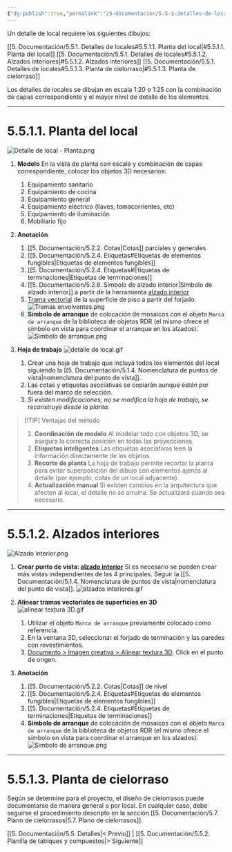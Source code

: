 ```yaml
---
{"dg-publish":true,"permalink":"/5-documentacion/5-5-1-detalles-de-locales/","created":"2024-12-27T14:42:21.493-03:00","updated":"2025-01-29T19:37:38.701-03:00"}
---
```


Un detalle de local requiere los siguientes dibujos:

[[5. Documentación/5.5.1. Detalles de locales#5.5.1.1. Planta del local\|#5.5.1.1. Planta del local]]
[[5. Documentación/5.5.1. Detalles de locales#5.5.1.2. Alzados interiores\|#5.5.1.2. Alzados interiores]]
[[5. Documentación/5.5.1. Detalles de locales#5.5.1.3. Planta de cielorraso\|#5.5.1.3. Planta de cielorraso]]

Los detalles de locales se dibujan en escala 1:20 o 1:25 con la combinación de capas correspondiente y el mayor nivel de detalle de los elementos.

---
# 5.5.1.1. Planta del local

![Detalle de local - Planta.png](/img/user/1000.%20Assets/1000.%20Im%C3%A1genes/Detalle%20de%20local%20-%20Planta.png)

1. **Modelo**
   En la vista de planta con escala y combinación de capas correspondiente, colocar los objetos 3D necesarios:
	1. Equipamiento sanitario
	2. Equipamiento de cocina
	3. Equipamiento general
	4. Equipamiento eléctrico (llaves, tomacorrientes, etc)
	5. Equipamiento de iluminación
	6. Mobiliario fijo

2. **Anotación**
	1. [[5. Documentación/5.2.2. Cotas\|Cotas]] parciales y generales
	2. [[5. Documentación/5.2.4. Etiquetas#Etiquetas de elementos fungibles\|Etiquetas de elementos fungibles]]
	3. [[5. Documentación/5.2.4. Etiquetas#Etiquetas de terminaciones\|Etiquetas de terminaciones]]
	4. [[5. Documentación/5.2.8. Símbolo de alzado interior\|Símbolo de alzado interior]] a partir de la herramienta [alzado interior](https://help.graphisoft.com/AC/28/SPA/_AC28_Help/050_ViewsVB/050_ViewsVB-48.htm)
	5. [Trama vectorial](https://help.graphisoft.com/AC/28/SPA/_AC28_Help/070_Documentation/070_Documentation-5.htm) de la superficie de piso a partir del forjado.
	   ![Tramas envolventes.png](/img/user/1000.%20Assets/1000.%20Im%C3%A1genes/Tramas%20envolventes.png)
	5. **Símbolo de arranque** de colocación de mosaicos con el objeto `Marca de arranque` de la biblioteca de objetos RDR (el mismo ofrece el símbolo en vista para coordinar el arranque en los alzados).
	   ![Simbolo de arranque.png](/img/user/1000.%20Assets/1000.%20Im%C3%A1genes/Simbolo%20de%20arranque.png)

3. **Hoja de trabajo**
	   ![detalle de local.gif](/img/user/1000.%20Assets/1000.%20Animaciones/detalle%20de%20local.gif)
	1. Crear una hoja de trabajo que incluya todos los elementos del local siguiendo la [[5. Documentación/5.1.4. Nomenclatura de puntos de vista\|nomenclatura del punto de vista]].
	2. Las cotas y etiquetas asociativas se copiarán aunque estén por fuera del marco de selección.
	3. *Si existen modificaciones, no se modifica la hoja de trabajo, se reconstruye desde la planta*.

> [!TIP] Ventajas del método
> 
> 1. **Coordinación de modelo**
>    Al modelar todo con objetos 3D, se asegura la correcta posición en todas las proyecciones.
> 2. **Etiquetas inteligentes**
>    Las etiquetas asociativas leen la información directamente de los objetos.
> 3. **Recorte de planta**
>    La hoja de trabajo permite recortar la planta para evitar superposición del dibujo con elementos ajenos al detalle (por ejemplo, cotas de un local adyacente).
> 4. **Actualización manual**
>    Si existen cambios en la arquitectura que afecten al local, el detalle no se arruina. Se actualizará cuando sea necesario.

---
# 5.5.1.2. Alzados interiores

![Alzado interior.png](/img/user/1000.%20Assets/1000.%20Im%C3%A1genes/Alzado%20interior.png)

1. **Crear punto de vista: [alzado interior](https://help.graphisoft.com/AC/28/SPA/_AC28_Help/050_ViewsVB/050_ViewsVB-48.htm)**
   Si es necesario se pueden crear más vistas independientes de las 4 principales. Seguir la [[5. Documentación/5.1.4. Nomenclatura de puntos de vista\|nomenclatura del punto de vista]].
   ![alzados interiores.gif](/img/user/1000.%20Assets/1000.%20Animaciones/alzados%20interiores.gif)
2. **Alinear tramas vectoriales de superficies en 3D**
	![alinear textura 3D.gif](/img/user/1000.%20Assets/1000.%20Animaciones/alinear%20textura%203D.gif)
	1. Utilizar el objeto  `Marca de arranque` previamente colocado como referencia.
	2. En la ventana 3D, seleccionar el forjado de terminación y las paredes con revestimientos.
	3. [Documento > Imagen creativa > Alinear textura 3D](https://help.graphisoft.com/AC/28/SPA/_AC28_Help/025_Attributes/025_Attributes-47.htm). Click en el punto de origen.

3. **Anotación**
	1. [[5. Documentación/5.2.2. Cotas\|Cotas]] de nivel
	2. [[5. Documentación/5.2.4. Etiquetas#Etiquetas de elementos fungibles\|Etiquetas de elementos fungibles]]
	3. [[5. Documentación/5.2.4. Etiquetas#Etiquetas de terminaciones\|Etiquetas de terminaciones]]
	4. **Símbolo de arranque** de colocación de mosaicos con el objeto `Marca de arranque` de la biblioteca de objetos RDR (el mismo ofrece el símbolo en vista para coordinar el arranque en los alzados).
	   ![Simbolo de arranque.png](/img/user/1000.%20Assets/1000.%20Im%C3%A1genes/Simbolo%20de%20arranque.png)

---
# 5.5.1.3. Planta de cielorraso

Según se determine para el proyecto, el diseño de cielorrasos puede documentarse de manera general o por local. En cualquier caso, debe seguirse el procedimiento descripto en la sección [[5. Documentación/5.7. Plano de cielorrasos\|5.7. Plano de cielorrasos]].

[[5. Documentación/5.5. Detalles\|< Previo]] | [[5. Documentación/5.5.2. Planilla de tabiques y compuestos\|> Siguiente]]
